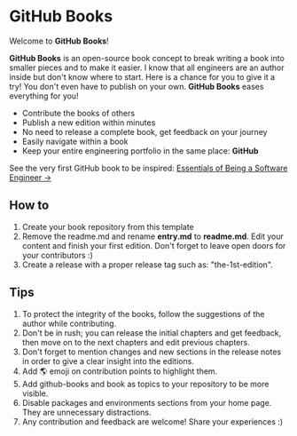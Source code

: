 # GitHub Books

Welcome to **GitHub Books**!

**GitHub Books** is an open-source book concept to break writing a book into smaller pieces and to make it easier. I know that all engineers are an author inside but don't know where to start. Here is a chance for you to give it a try! You don't even have to publish on your own. **GitHub Books** eases everything for you!

- Contribute the books of others
- Publish a new edition within minutes
- No need to release a complete book, get feedback on your journey
- Easily navigate within a book
- Keep your entire engineering portfolio in the same place: **GitHub**

See the very first GitHub book to be inspired: <a href="https://github.com/harunrst/Essentials-of-Being-a-Software-Engineer-preview" target="_blank">Essentials of Being a Software Engineer →</a>

## How to

1. Create your book repository from this template
2. Remove the readme.md and rename **entry.md** to **readme.md**.
   Edit your content and finish your first edition. Don't forget to leave open doors for your contributors :)
3. Create a release with a proper release tag such as: "the-1st-edition".

## Tips

1. To protect the integrity of the books, follow the suggestions of the author while contributing.
2. Don't be in rush; you can release the initial chapters and get feedback, then move on to the next chapters and edit previous chapters.
3. Don't forget to mention changes and new sections in the release notes in order to give a clear insight into the editions.
4. Add 🌎 emoji on contribution points to highlight them.
5. Add github-books and book as topics to your repository to be more visible.
6. Disable packages and environments sections from your home page. They are unnecessary distractions.
7. Any contribution and feedback are welcome! Share your experiences :) 

